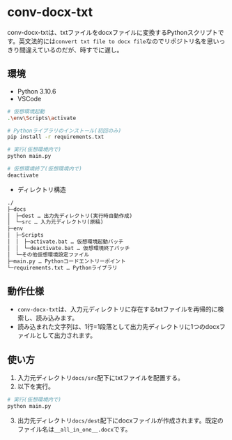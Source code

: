 # conv-docx-txt

conv-docx-txtは、txtファイルをdocxファイルに変換するPythonスクリプトです。英文法的には`convert txt file to docx file`なのでリポジトリ名を思いっきり間違えているのだが、時すでに遅し。

## 環境

- Python 3.10.6
- VSCode

```sh
# 仮想環境起動
.\env\Scripts\activate

# Pythonライブラリのインストール(初回のみ)
pip install -r requirements.txt

# 実行(仮想環境内で)
python main.py

# 仮想環境終了(仮想環境内で)
deactivate
```

- ディレクトリ構造

```txt
./
├─docs
│　├─dest … 出力先ディレクトリ(実行時自動作成)
│　└─src … 入力元ディレクトリ(原稿)
├─env
│　├─Scripts
│　│　├─activate.bat … 仮想環境起動バッチ
│　│　└─deactivate.bat … 仮想環境終了バッチ
│　└─その他仮想環境設定ファイル
├─main.py … Pythonコードエントリーポイント
└─requirements.txt … Pythonライブラリ
```

## 動作仕様

- `conv-docx-txt`は、入力元ディレクトリに存在するtxtファイルを再帰的に検索し、読み込みます。
- 読み込まれた文字列は、1行=1段落として出力先ディレクトリに1つのdocxファイルとして出力されます。

## 使い方

1. 入力元ディレクトリ`docs/src`配下にtxtファイルを配置する。
2. 以下を実行。

```sh
# 実行(仮想環境内で)
python main.py
```

3. 出力先ディレクトリ`docs/dest`配下にdocxファイルが作成されます。既定のファイル名は`__all_in_one__.docx`です。
